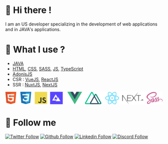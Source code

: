 # 👋 Hi there !
I am an US developer specializing in the development of web applications and in JAVA's applications.

# 🚀 What I use ?
- [JAVA](https://docs.oracle.com/javase/8/docs/api/)
- [HTML](https://developer.mozilla.org/fr/docs/Web/HTML), [CSS](https://developer.mozilla.org/fr/docs/Web/CSS), [SASS](https://sass-lang.com/), [JS](https://developer.mozilla.org/fr/docs/Web/JavaScript), [TypeScript](https://www.typescriptlang.org/)
- [AdonisJS](https://preview.adonisjs.com/)
- CSR : [VueJS](https://vuejs.org/), [ReactJS](https://reactjs.org/)
- SSR : [NuxtJS](https://nuxtjs.org/), [NextJS](https://nextjs.org/)

![icons technologies](https://github.com/HakkaOfDev/HakkaOfDev/blob/master/banner-alexandre.png)

# 🔗 Follow me
[![Twitter Follow](https://img.shields.io/twitter/follow/hakkaofdev?color=%231DA1F2&label=Follow%20me&logo=Twitter&style=for-the-badge)](https://twitter.com/hakkaofdev)
[![Github Follow](https://img.shields.io/github/followers/HakkaOfDev?color=000000&label=My%20Github&logo=Github&style=for-the-badge)](https://github.com/HakkaOfDev)
[![Linkedin Follow](https://img.shields.io/static/v1?label=Linkedin&message=Alexandre%20Gossard&color=0896EC&logo=Linkedin&style=for-the-badge)](https://www.linkedin.com/in/hakkaofdev/)
[![Discord Follow](https://img.shields.io/static/v1?label=Discord&message=Hakkā%236565&color=7289DA&logo=Discord&style=for-the-badge)]()
